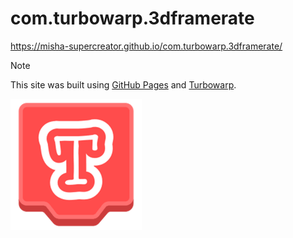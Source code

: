 # com.turbowarp.3dframerate  


https://misha-supercreator.github.io/com.turbowarp.3dframerate/

> [!NOTE]
> This site was built using [GitHub Pages](https://pages.github.com/) and [Turbowarp](https://turbowarp.org/1130932648).




![](/assets/turbowarp.png)
